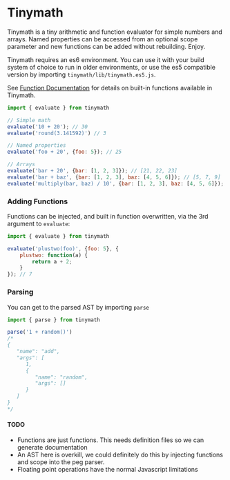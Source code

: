 # Tinymath

Tinymath is a tiny arithmetic and function evaluator for simple numbers and arrays. Named properties can be accessed from an optional scope parameter and new functions can be added without rebuilding. Enjoy.

Tinymath requires an es6 environment. You can use it with your build system of choice to run in older environments, or use the es5 compatible version by importing `tinymath/lib/tinymath.es5.js`.

See [Function Documentation](/docs/functions.md) for details on built-in functions available in Tinymath.

```javascript
import { evaluate } from tinymath

// Simple math
evaluate('10 + 20'); // 30
evaluate('round(3.141592)') // 3

// Named properties
evaluate('foo + 20', {foo: 5}); // 25

// Arrays
evaluate('bar + 20', {bar: [1, 2, 3]}); // [21, 22, 23]
evaluate('bar + baz', {bar: [1, 2, 3], baz: [4, 5, 6]}); // [5, 7, 9]
evaluate('multiply(bar, baz) / 10', {bar: [1, 2, 3], baz: [4, 5, 6]}); // [0.4, 1, 1.8]
```

### Adding Functions

Functions can be injected, and built in function overwritten, via the 3rd argument to `evaluate`:

```javascript
import { evaluate } from tinymath

evaluate('plustwo(foo)', {foo: 5}, {
    plustwo: function(a) {
        return a + 2;
    }
}); // 7
```

### Parsing

You can get to the parsed AST by importing `parse`

```javascript
import { parse } from tinymath

parse('1 + random()')
/*
{
   "name": "add",
   "args": [
      1,
      {
         "name": "random",
         "args": []
      }
   ]
}
*/
```

#### TODO

* Functions are just functions. This needs definition files so we can generate documentation
* An AST here is overkill, we could definitely do this by injecting functions and scope into the peg parser.
* Floating point operations have the normal Javascript limitations
